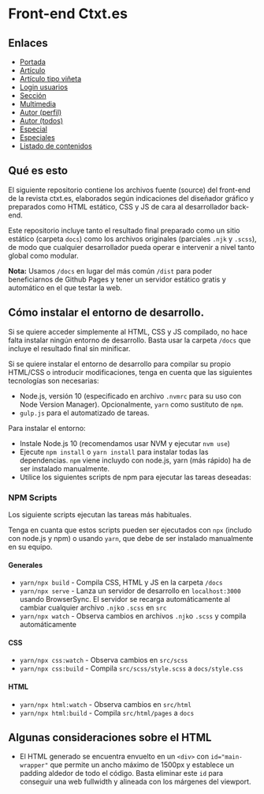 # Front-end Ctxt.es 

## Enlaces

-  [Portada](https://idiazroncero.github.io/ctxt/)
-  [Artículo](https://idiazroncero.github.io/ctxt/articulo)
-  [Artículo tipo viñeta](https://idiazroncero.github.io/ctxt/articulo-vinetas)
-  [Login usuarios](https://idiazroncero.github.io/ctxt/login)
-  [Sección](https://idiazroncero.github.io/ctxt/seccion)
-  [Multimedia](https://idiazroncero.github.io/ctxt/multimedia)
-  [Autor (perfil)](https://idiazroncero.github.io/ctxt/autor-perfil)
-  [Autor (todos)](https://idiazroncero.github.io/ctxt/autores)
-  [Especial](https://idiazroncero.github.io/ctxt/especial)
-  [Especiales](https://idiazroncero.github.io/ctxt/especiales)
-  [Listado de contenidos](https://idiazroncero.github.io/ctxt/listado)



## Qué es esto

El siguiente repositorio contiene los archivos fuente (source) del front-end de la revista ctxt.es, elaborados según indicaciones del diseñador gráfico y preparados como HTML estático, CSS y JS de cara al desarrollador back-end. 

Este repositorio incluye tanto el resultado final preparado como un sitio estático (carpeta `docs`) como los archivos originales (parciales `.njk` y `.scss`), de modo que cualquier desarrollador pueda operar e intervenir a nivel tanto global como modular.

**Nota:** Usamos `/docs` en lugar del más común `/dist` para poder beneficiarnos de Github Pages y tener un servidor estático gratis y automático en el que testar la web.


## Cómo instalar el entorno de desarrollo.

Si se quiere acceder simplemente al HTML, CSS y JS compilado, no hace falta instalar ningún entorno de desarrollo. Basta usar la carpeta `/docs` que incluye el resultado final sin minificar.

Si se quiere instalar el entorno de desarrollo para compilar su propio HTML/CSS o introducir modificaciones, tenga en cuenta que las siguientes tecnologías son necesarias:

- Node.js, versión 10 (especificado en archivo `.nvmrc` para su uso con Node Version Manager). Opcionalmente, `yarn` como sustituto de `npm`.
- `gulp.js` para el automatizado de tareas.

Para instalar el entorno:

- Instale Node.js 10 (recomendamos usar NVM y ejecutar `nvm use`)
- Ejecute `npm install` o `yarn install` para instalar todas las dependencias. `npm` viene incluydo con node.js, yarn (más rápido) ha de ser instalado manualmente.
- Utilice los siguientes scripts de npm para ejecutar las tareas deseadas:


### NPM Scripts

Los siguiente scripts ejecutan las tareas más habituales.

Tenga en cuanta que estos scripts pueden ser ejecutados con `npx` (includo con node.js y npm) o usando `yarn`, que debe de ser instalado manualmente en su equipo.

#### Generales

- `yarn/npx build` - Compila CSS, HTML y JS en la carpeta `/docs`
- `yarn/npx serve` - Lanza un servidor de desarrollo en `localhost:3000` usando BrowserSync. El servidor se recarga automáticamente al cambiar cualquier archivo `.njk`o `.scss` en `src`
- `yarn/npx watch` - Observa cambios en archivos `.njk`o `.scss` y compila automáticamente

#### CSS

- `yarn/npx css:watch` - Observa cambios en `src/scss`
- `yarn/npx css:build` - Compila `src/scss/style.scss` a `docs/style.css`

#### HTML

- `yarn/npx html:watch` - Observa cambios en `src/html`
- `yarn/npx html:build` - Compila `src/html/pages` a `docs`


## Algunas consideraciones sobre el HTML

- El HTML generado se encuentra envuelto en un `<div>` con `id="main-wrapper"` que permite un ancho máximo de 1500px y establece un padding aldedor de todo el código. Basta eliminar este `id` para conseguir una web fullwidth y alineada con los márgenes del viewport.